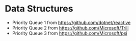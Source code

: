 # Data Structures

* Priority Queue 1 from https://github.com/dotnet/reactive
* Priority Queue 2 from https://github.com/Microsoft/Trill
* Priority Queue 3 from https://github.com/Microsoft/psi